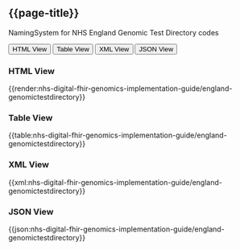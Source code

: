 ## {{page-title}}

NamingSystem for NHS England Genomic Test Directory codes 

<div class="tab">
 <button class="tablinks active" onclick="openTab(event, 'HTML View')">HTML View</button>
 <button class="tablinks" onclick="openTab(event, 'Table View')">Table View</button>
  <button class="tablinks" onclick="openTab(event, 'XML View')">XML View</button>
  <button class="tablinks" onclick="openTab(event, 'JSON View')">JSON View</button>
</div>

<div id="HTML View" class="tabcontent" style="display:block">
  <h3>HTML View</h3>
{{render:nhs-digital-fhir-genomics-implementation-guide/england-genomictestdirectory}}
</div>

<div id="Table View" class="tabcontent">
  <h3>Table View</h3>
{{table:nhs-digital-fhir-genomics-implementation-guide/england-genomictestdirectory}}
</div>

<div id="XML View" class="tabcontent">
  <h3>XML View</h3>
{{xml:nhs-digital-fhir-genomics-implementation-guide/england-genomictestdirectory}}
</div>

<div id="JSON View" class="tabcontent">
  <h3>JSON View</h3>
{{json:nhs-digital-fhir-genomics-implementation-guide/england-genomictestdirectory}}
</div>